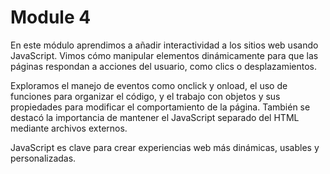 # Module 4

En este módulo aprendimos a añadir interactividad a los sitios web usando JavaScript. Vimos cómo manipular elementos dinámicamente para que las páginas respondan a acciones del usuario, como clics o desplazamientos.

Exploramos el manejo de eventos como onclick y onload, el uso de funciones para organizar el código, y el trabajo con objetos y sus propiedades para modificar el comportamiento de la página. También se destacó la importancia de mantener el JavaScript separado del HTML mediante archivos externos.

JavaScript es clave para crear experiencias web más dinámicas, usables y personalizadas.